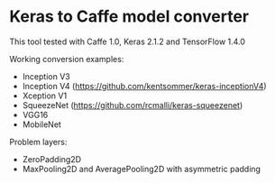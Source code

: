 # Keras to Caffe model converter

This tool tested with Caffe 1.0, Keras 2.1.2 and TensorFlow 1.4.0

Working conversion examples:
- Inception V3
- Inception V4 (https://github.com/kentsommer/keras-inceptionV4)
- Xception V1
- SqueezeNet (https://github.com/rcmalli/keras-squeezenet)
- VGG16
- MobileNet

Problem layers:
- ZeroPadding2D
- MaxPooling2D and AveragePooling2D with asymmetric padding



